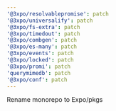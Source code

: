 ```yaml
---
'@3xpo/resolvablepromise': patch
'@3xpo/universalify': patch
'@3xpo/fs-extra': patch
'@3xpo/timedout': patch
'@3xpo/combgen': patch
'@3xpo/es-many': patch
'@3xpo/events': patch
'@3xpo/locked': patch
'@3xpo/promi': patch
'querymimedb': patch
'@3xpo/conf': patch
---
```


Rename monorepo to Expo/pkgs
